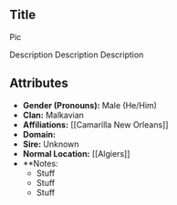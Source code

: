 ## Title

Pic

Description Description Description

## Attributes
*  **Gender (Pronouns):** Male (He/Him)
* **Clan:** Malkavian
* **Affiliations:** [[Camarilla New Orleans]]
* **Domain:** 
* **Sire:** Unknown
* **Normal Location:** [[Algiers]]
* **Notes: 
    - Stuff
    - Stuff
    - Stuff